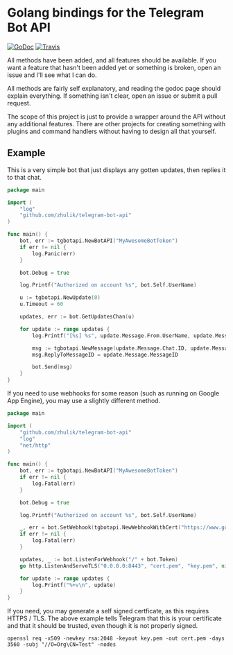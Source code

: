 # Golang bindings for the Telegram Bot API

[![GoDoc](https://godoc.org/github.com/zhulik/telegram-bot-api?status.svg)](http://godoc.org/github.com/zhulik/telegram-bot-api)
[![Travis](https://travis-ci.org/zhulik/telegram-bot-api.svg)](https://travis-ci.org/zhulik/telegram-bot-api)

All methods have been added, and all features should be available.
If you want a feature that hasn't been added yet or something is broken, open an issue and I'll see what I can do.

All methods are fairly self explanatory, and reading the godoc page should explain everything. If something isn't clear, open an issue or submit a pull request.

The scope of this project is just to provide a wrapper around the API without any additional features. There are other projects for creating something with plugins and command handlers without having to design all that yourself.

## Example

This is a very simple bot that just displays any gotten updates, then replies it to that chat.

```go
package main

import (
	"log"
	"github.com/zhulik/telegram-bot-api"
)

func main() {
	bot, err := tgbotapi.NewBotAPI("MyAwesomeBotToken")
	if err != nil {
		log.Panic(err)
	}

	bot.Debug = true

	log.Printf("Authorized on account %s", bot.Self.UserName)

	u := tgbotapi.NewUpdate(0)
	u.Timeout = 60

	updates, err := bot.GetUpdatesChan(u)

	for update := range updates {
		log.Printf("[%s] %s", update.Message.From.UserName, update.Message.Text)

		msg := tgbotapi.NewMessage(update.Message.Chat.ID, update.Message.Text)
		msg.ReplyToMessageID = update.Message.MessageID

		bot.Send(msg)
	}
}
```

If you need to use webhooks for some reason (such as running on Google App Engine), you may use a slightly different method.

```go
package main

import (
	"github.com/zhulik/telegram-bot-api"
	"log"
	"net/http"
)

func main() {
	bot, err := tgbotapi.NewBotAPI("MyAwesomeBotToken")
	if err != nil {
		log.Fatal(err)
	}

	bot.Debug = true

	log.Printf("Authorized on account %s", bot.Self.UserName)

	_, err = bot.SetWebhook(tgbotapi.NewWebhookWithCert("https://www.google.com:8443/"+bot.Token, "cert.pem"))
	if err != nil {
		log.Fatal(err)
	}

	updates, _ := bot.ListenForWebhook("/" + bot.Token)
	go http.ListenAndServeTLS("0.0.0.0:8443", "cert.pem", "key.pem", nil)

	for update := range updates {
		log.Printf("%+v\n", update)
	}
}
```

If you need, you may generate a self signed certficate, as this requires HTTPS / TLS. The above example tells Telegram that this is your certificate and that it should be trusted, even though it is not properly signed.

    openssl req -x509 -newkey rsa:2048 -keyout key.pem -out cert.pem -days 3560 -subj "//O=Org\CN=Test" -nodes
